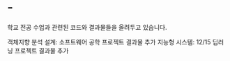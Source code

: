 # -
학교 전공 수업과 관련된 코드와 결과물들을 올려두고 있습니다.

객체지향 분석 설계: 소프트웨어 공학 프로젝트 결과물 추가
지능형 시스템: 12/15 딥러닝 프로젝트 결과물 추가
